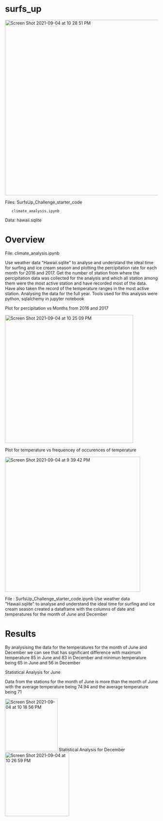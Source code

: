 
# surfs_up

<img width="578" alt="Screen Shot 2021-09-04 at 10 28 51 PM" src="https://user-images.githubusercontent.com/57809798/132112909-9d94d445-0fea-4c52-97f8-fed78faa614e.png">

Files: SurfsUp_Challenge_starter_code


       climate_analysis.ipynb
       
       
Data:  hawaii.sqlite       
       


# Overview

File: climate_analysis.ipynb

Use weather data "Hawaii.sqlite" to analyse and  understand the ideal time for surfing and ice cream season and plotting the percipitation rate for each month for 2016 and 2017. Get the number of station from where the percipitation data was collected for the analysis and which all station among them were the most active station and have recorded most of the data. Have also taken the record of the temperature ranges in the most active station. Analysing the data for the full year. Tools used for this analysis were python, sqlalchemy in jupyter notebook 

Plot for percipitation vs Months from 2016 and 2017

 <img width="422" alt="Screen Shot 2021-09-04 at 10 25 09 PM" src="https://user-images.githubusercontent.com/57809798/132112843-8ea72c3a-8f3a-47f8-bc72-c3c0a36a0d3c.png">
 
 Plot for temperature vs frequencey of occurences of temperature


<img width="445" alt="Screen Shot 2021-09-04 at 9 39 42 PM" src="https://user-images.githubusercontent.com/57809798/132112119-23ef6f28-4716-4673-85c8-0d9fcb7f5ee0.png">




File : SurfsUp_Challenge_starter_code.ipynb
Use weather data "Hawaii.sqlite" to analyse and  understand the ideal time for surfing and ice cream season created a dataframe with the columns of date and temperatures for the month of June and December

# Results

By analysising the data for the temperatures for the month of June and December we can see that has significant difference with maximum temperature 85
in June  and 83 in December and minimun temperature being 65 in June and  56 in December

Statistical Analysis for June



Data from the stations for the month of June is more than the month of June with the average temperature being 74.94  and the average temperature being 71


 <img width="173" alt="Screen Shot 2021-09-04 at 10 18 56 PM" src="https://user-images.githubusercontent.com/57809798/132112722-da0b99a1-ad91-4bdd-ab4e-349cb0ec99aa.png">
Statistical Analysis for December

<img width="211" alt="Screen Shot 2021-09-04 at 10 26 59 PM" src="https://user-images.githubusercontent.com/57809798/132112885-2afc6307-7421-4efa-9d5a-6fdaa1e72dba.png">



